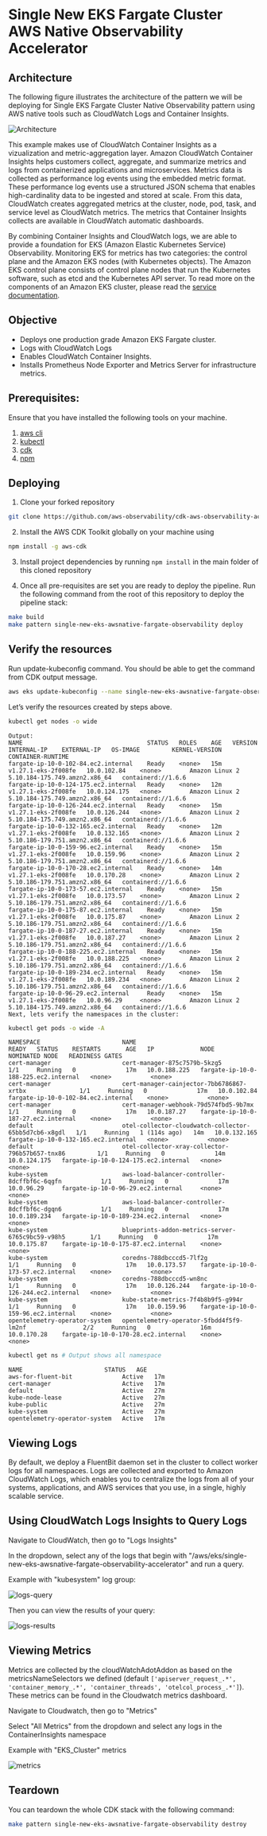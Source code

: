 # Single New EKS Fargate Cluster AWS Native Observability Accelerator

## Architecture

The following figure illustrates the architecture of the pattern we will be deploying for Single EKS Fargate Cluster Native Observability pattern using AWS native tools such as CloudWatch Logs and Container Insights.

![Architecture](../images/cloud-native-arch.png)

This example makes use of CloudWatch Container Insights as a vizualization and metric-aggregation layer.
Amazon CloudWatch Container Insights helps customers collect, aggregate, and summarize metrics and logs from containerized applications and microservices. Metrics data is collected as performance log events using the embedded metric format. These performance log events use a structured JSON schema that enables high-cardinality data to be ingested and stored at scale. From this data, CloudWatch creates aggregated metrics at the cluster, node, pod, task, and service level as CloudWatch metrics. The metrics that Container Insights collects are available in CloudWatch automatic dashboards.

By combining Container Insights and CloudWatch logs, we are able to provide a foundation for EKS (Amazon Elastic Kubernetes Service) Observability. Monitoring EKS for metrics has two categories:
the control plane and the Amazon EKS nodes (with Kubernetes objects).
The Amazon EKS control plane consists of control plane nodes that run the Kubernetes software,
such as etcd and the Kubernetes API server. To read more on the components of an Amazon EKS cluster,
please read the [service documentation](https://docs.aws.amazon.com/eks/latest/userguide/clusters.html).


## Objective

- Deploys one production grade Amazon EKS Fargate cluster.
- Logs with CloudWatch Logs
- Enables CloudWatch Container Insights.
- Installs Prometheus Node Exporter and Metrics Server for infrastructure metrics.

## Prerequisites:

Ensure that you have installed the following tools on your machine.

1. [aws cli](https://docs.aws.amazon.com/cli/latest/userguide/install-cliv2.html)
2. [kubectl](https://Kubernetes.io/docs/tasks/tools/)
3. [cdk](https://docs.aws.amazon.com/cdk/v2/guide/getting_started.html#getting_started_install)
4. [npm](https://docs.npmjs.com/cli/v8/commands/npm-install)


## Deploying

1. Clone your forked repository

```sh
git clone https://github.com/aws-observability/cdk-aws-observability-accelerator.git
```

2. Install the AWS CDK Toolkit globally on your machine using

```bash
npm install -g aws-cdk
```

3. Install project dependencies by running `npm install` in the main folder of this cloned repository

4. Once all pre-requisites are set you are ready to deploy the pipeline. Run the following command from the root of this repository to deploy the pipeline stack:

```bash
make build
make pattern single-new-eks-awsnative-fargate-observability deploy
```


## Verify the resources

Run update-kubeconfig command. You should be able to get the command from CDK output message.

```bash
aws eks update-kubeconfig --name single-new-eks-awsnative-fargate-observability-accelerator --region <your region> --role-arn arn:aws:iam::xxxxxxxxx:role/single-new-eks-awsnative-singleneweksawsnativeobs-xxxxxxxx
```


Let’s verify the resources created by steps above.

```bash
kubectl get nodes -o wide
```
```
Output:
NAME                                   STATUS   ROLES    AGE   VERSION               INTERNAL-IP    EXTERNAL-IP   OS-IMAGE         KERNEL-VERSION                  CONTAINER-RUNTIME
fargate-ip-10-0-102-84.ec2.internal    Ready    <none>   15m   v1.27.1-eks-2f008fe   10.0.102.84    <none>        Amazon Linux 2   5.10.184-175.749.amzn2.x86_64   containerd://1.6.6
fargate-ip-10-0-124-175.ec2.internal   Ready    <none>   12m   v1.27.1-eks-2f008fe   10.0.124.175   <none>        Amazon Linux 2   5.10.184-175.749.amzn2.x86_64   containerd://1.6.6
fargate-ip-10-0-126-244.ec2.internal   Ready    <none>   15m   v1.27.1-eks-2f008fe   10.0.126.244   <none>        Amazon Linux 2   5.10.184-175.749.amzn2.x86_64   containerd://1.6.6
fargate-ip-10-0-132-165.ec2.internal   Ready    <none>   12m   v1.27.1-eks-2f008fe   10.0.132.165   <none>        Amazon Linux 2   5.10.186-179.751.amzn2.x86_64   containerd://1.6.6
fargate-ip-10-0-159-96.ec2.internal    Ready    <none>   15m   v1.27.1-eks-2f008fe   10.0.159.96    <none>        Amazon Linux 2   5.10.186-179.751.amzn2.x86_64   containerd://1.6.6
fargate-ip-10-0-170-28.ec2.internal    Ready    <none>   14m   v1.27.1-eks-2f008fe   10.0.170.28    <none>        Amazon Linux 2   5.10.186-179.751.amzn2.x86_64   containerd://1.6.6
fargate-ip-10-0-173-57.ec2.internal    Ready    <none>   15m   v1.27.1-eks-2f008fe   10.0.173.57    <none>        Amazon Linux 2   5.10.186-179.751.amzn2.x86_64   containerd://1.6.6
fargate-ip-10-0-175-87.ec2.internal    Ready    <none>   15m   v1.27.1-eks-2f008fe   10.0.175.87    <none>        Amazon Linux 2   5.10.186-179.751.amzn2.x86_64   containerd://1.6.6
fargate-ip-10-0-187-27.ec2.internal    Ready    <none>   15m   v1.27.1-eks-2f008fe   10.0.187.27    <none>        Amazon Linux 2   5.10.186-179.751.amzn2.x86_64   containerd://1.6.6
fargate-ip-10-0-188-225.ec2.internal   Ready    <none>   15m   v1.27.1-eks-2f008fe   10.0.188.225   <none>        Amazon Linux 2   5.10.186-179.751.amzn2.x86_64   containerd://1.6.6
fargate-ip-10-0-189-234.ec2.internal   Ready    <none>   15m   v1.27.1-eks-2f008fe   10.0.189.234   <none>        Amazon Linux 2   5.10.186-179.751.amzn2.x86_64   containerd://1.6.6
fargate-ip-10-0-96-29.ec2.internal     Ready    <none>   15m   v1.27.1-eks-2f008fe   10.0.96.29     <none>        Amazon Linux 2   5.10.184-175.749.amzn2.x86_64   containerd://1.6.6
Next, lets verify the namespaces in the cluster:
```

```bash
kubectl get pods -o wide -A
```
```
NAMESPACE                       NAME                                                   READY   STATUS    RESTARTS       AGE   IP             NODE                                   NOMINATED NODE   READINESS GATES
cert-manager                    cert-manager-875c7579b-5kzg5                           1/1     Running   0              17m   10.0.188.225   fargate-ip-10-0-188-225.ec2.internal   <none>           <none>
cert-manager                    cert-manager-cainjector-7bb6786867-xrtbx               1/1     Running   0              17m   10.0.102.84    fargate-ip-10-0-102-84.ec2.internal    <none>           <none>
cert-manager                    cert-manager-webhook-79d574fbd5-9b7mx                  1/1     Running   0              17m   10.0.187.27    fargate-ip-10-0-187-27.ec2.internal    <none>           <none>
default                         otel-collector-cloudwatch-collector-65bb5d7cb6-x8gdl   1/1     Running   1 (114s ago)   14m   10.0.132.165   fargate-ip-10-0-132-165.ec2.internal   <none>           <none>
default                         otel-collector-xray-collector-796b57b657-tnx86         1/1     Running   0              14m   10.0.124.175   fargate-ip-10-0-124-175.ec2.internal   <none>           <none>
kube-system                     aws-load-balancer-controller-8dcffbf6c-6qgfn           1/1     Running   0              17m   10.0.96.29     fargate-ip-10-0-96-29.ec2.internal     <none>           <none>
kube-system                     aws-load-balancer-controller-8dcffbf6c-dgqn6           1/1     Running   0              17m   10.0.189.234   fargate-ip-10-0-189-234.ec2.internal   <none>           <none>
kube-system                     blueprints-addon-metrics-server-6765c9bc59-v98h5       1/1     Running   0              17m   10.0.175.87    fargate-ip-10-0-175-87.ec2.internal    <none>           <none>
kube-system                     coredns-788dbcccd5-7lf2g                               1/1     Running   0              17m   10.0.173.57    fargate-ip-10-0-173-57.ec2.internal    <none>           <none>
kube-system                     coredns-788dbcccd5-wn8nc                               1/1     Running   0              17m   10.0.126.244   fargate-ip-10-0-126-244.ec2.internal   <none>           <none>
kube-system                     kube-state-metrics-7f4b8b9f5-g994r                     1/1     Running   0              17m   10.0.159.96    fargate-ip-10-0-159-96.ec2.internal    <none>           <none>
opentelemetry-operator-system   opentelemetry-operator-5fbdd4f5f9-lm2nf                2/2     Running   0              16m   10.0.170.28    fargate-ip-10-0-170-28.ec2.internal    <none>           <none>
```

```bash
kubectl get ns # Output shows all namespace
```
```
NAME                       STATUS   AGE
aws-for-fluent-bit              Active   17m
cert-manager                    Active   17m
default                         Active   27m
kube-node-lease                 Active   27m
kube-public                     Active   27m
kube-system                     Active   27m
opentelemetry-operator-system   Active   17m
```

## Viewing Logs

By default, we deploy a FluentBit daemon set in the cluster to collect worker logs for all namespaces. Logs are collected and exported to Amazon CloudWatch Logs, which enables you to centralize the logs from all of your systems, applications,
and AWS services that you use, in a single, highly scalable service.

## Using CloudWatch Logs Insights to Query Logs

Navigate to CloudWatch, then go to "Logs Insights"

In the dropdown, select any of the logs that begin with "/aws/eks/single-new-eks-awsnative-fargate-observability-accelerator" and run a query.

Example with "kubesystem" log group:

![logs-query](../images/logs-fargate-1.png)

Then you can view the results of your query:

![logs-results](../images/logs-fargate-2.png)

## Viewing Metrics

Metrics are collected by the cloudWatchAdotAddon as based on the metricsNameSelectors we defined (default `['apiserver_request_.*', 'container_memory_.*', 'container_threads', 'otelcol_process_.*']`). These metrics can be found in the Cloudwatch metrics dashboard. 

Navigate to Cloudwatch, then go to "Metrics"

Select "All Metrics" from the dropdown and select any logs in the ContainerInsights namespace

Example with "EKS_Cluster" metrics

![metrics](../images/metrics-fargate-1.png)

## Teardown

You can teardown the whole CDK stack with the following command:

```bash
make pattern single-new-eks-awsnative-fargate-observability destroy
```